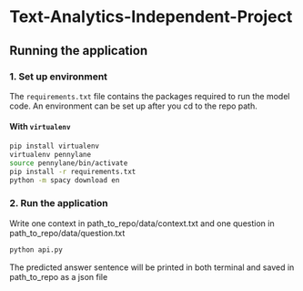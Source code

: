 # Text-Analytics-Independent-Project

## Running the application 
### 1. Set up environment 
The `requirements.txt` file contains the packages required to run the model code. An environment can be set up after you cd to the repo path. 
#### With `virtualenv`
```bash
pip install virtualenv
virtualenv pennylane
source pennylane/bin/activate
pip install -r requirements.txt
python -m spacy download en
```

### 2. Run the application
Write one context in path_to_repo/data/context.txt and one question in path_to_repo/data/question.txt
 ```bash
python api.py
 ```
The predicted answer sentence will be printed in both terminal and saved in path_to_repo as a json file
